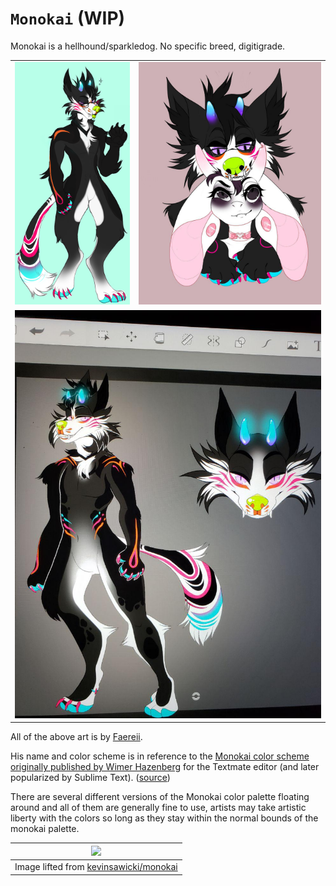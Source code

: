 # `Monokai` (WIP)

Monokai is a hellhound/sparkledog. No specific breed, digitigrade.

<table>
  <tr>
    <td>
        <img src="images/wip v1.png"></img>
    </td>
    <td>
        <img src="images/snugs.jpg"></img>
    </td>
  </tr>
  <tr>
    <td colspan="2" style="text-align: center">
        <img src="images/wip v2.jpg"></img>
    </td>
  </tr>
</table>

All of the above art is by [Faereii](https://www.deviantart.com/faereii).

His name and color scheme is in reference to the [Monokai color scheme originally published by Wimer Hazenberg](https://web.archive.org/web/20161107090516/http://www.monokai.nl/blog/2006/07/) for the Textmate editor (and later popularized by Sublime Text). ([source](https://graphicdesign.stackexchange.com/a/64982))

There are several different versions of the Monokai color palette floating around and all of them are generally fine to use, artists may take artistic liberty with the colors so long as they stay within the normal bounds of the monokai palette.

| ![](https://camo.githubusercontent.com/a4cd12f0aa9610f5487f031d3163918abdcb42ec/68747470733a2f2f662e636c6f75642e6769746875622e636f6d2f6173736574732f3637313337382f323236353637312f64303265626565382d396538352d313165332d396238632d3132623263623730313565332e706e67)|
|-|
| Image lifted from [kevinsawicki/monokai](kevinsawicki/monokai) |
